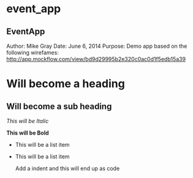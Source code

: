 event_app
=========

EventApp
--------------

Author: Mike Gray
Date: June 6, 2014
Purpose: Demo app based on the following wirefames:
	 http://app.mockflow.com/view/bd9d29995b2e320c0ac0d1f5edb15a39


Will become a heading
==============

Will become a sub heading
--------------

*This will be Italic*

**This will be Bold**

- This will be a list item
- This will be a list item

    Add a indent and this will end up as code